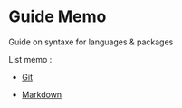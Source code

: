# Guide Memo

Guide on syntaxe for languages & packages

List memo :

- [Git](https://github.com/Amauryh24/Project-Memo/blob/master/memos/git.md)

- [Markdown](https://github.com/Amauryh24/Project-Memo/blob/master/memos/markdown.md)
